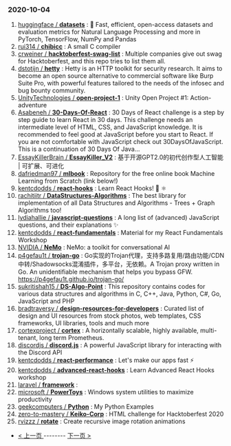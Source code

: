 ### 2020-10-04 
1. [
        huggingface /
**datasets**](https://github.com/huggingface/datasets) : 🤗 Fast, efficient, open-access datasets and evaluation metrics for Natural Language Processing and more in PyTorch, TensorFlow, NumPy and Pandas
1. [
        rui314 /
**chibicc**](https://github.com/rui314/chibicc) : A small C compiler
1. [
        crweiner /
**hacktoberfest-swag-list**](https://github.com/crweiner/hacktoberfest-swag-list) : Multiple companies give out swag for Hacktoberfest, and this repo tries to list them all.
1. [
        dstotijn /
**hetty**](https://github.com/dstotijn/hetty) : Hetty is an HTTP toolkit for security research. It aims to become an open source alternative to commercial software like Burp Suite Pro, with powerful features tailored to the needs of the infosec and bug bounty community.
1. [
        UnityTechnologies /
**open-project-1**](https://github.com/UnityTechnologies/open-project-1) : Unity Open Project #1: Action-adventure
1. [
        Asabeneh /
**30-Days-Of-React**](https://github.com/Asabeneh/30-Days-Of-React) : 30 Days of React challenge is a step by step guide to learn React in 30 days. This challenge needs an intermediate level of HTML, CSS, and JavaScript knowledge. It is recommended to feel good at JavaScript before you start to React. If you are not comfortable with JavaScript check out 30DaysOfJavaScript. This is a continuation of 30 Days Of Java…
1. [
        EssayKillerBrain /
**EssayKiller_V2**](https://github.com/EssayKillerBrain/EssayKiller_V2) : 基于开源GPT2.0的初代创作型人工智能 | 可扩展、可进化
1. [
        dafriedman97 /
**mlbook**](https://github.com/dafriedman97/mlbook) : Repository for the free online book Machine Learning from Scratch (link below!)
1. [
        kentcdodds /
**react-hooks**](https://github.com/kentcdodds/react-hooks) : Learn React Hooks! 🎣 ⚛
1. [
        rachitiitr /
**DataStructures-Algorithms**](https://github.com/rachitiitr/DataStructures-Algorithms) : The best library for implementation of all Data Structures and Algorithms - Trees + Graph Algorithms too!
1. [
        lydiahallie /
**javascript-questions**](https://github.com/lydiahallie/javascript-questions) : A long list of (advanced) JavaScript questions, and their explanations ✨
1. [
        kentcdodds /
**react-fundamentals**](https://github.com/kentcdodds/react-fundamentals) : Material for my React Fundamentals Workshop
1. [
        NVIDIA /
**NeMo**](https://github.com/NVIDIA/NeMo) : NeMo: a toolkit for conversational AI
1. [
        p4gefau1t /
**trojan-go**](https://github.com/p4gefau1t/trojan-go) : Go实现的Trojan代理，支持多路复用/路由功能/CDN中转/Shadowsocks混淆插件，多平台，无依赖。A Trojan proxy written in Go. An unidentifiable mechanism that helps you bypass GFW. https://p4gefau1t.github.io/trojan-go/
1. [
        sukritishah15 /
**DS-Algo-Point**](https://github.com/sukritishah15/DS-Algo-Point) : This repository contains codes for various data structures and algorithms in C, C++, Java, Python, C#, Go, JavaScript and PHP
1. [
        bradtraversy /
**design-resources-for-developers**](https://github.com/bradtraversy/design-resources-for-developers) : Curated list of design and UI resources from stock photos, web templates, CSS frameworks, UI libraries, tools and much more
1. [
        cortexproject /
**cortex**](https://github.com/cortexproject/cortex) : A horizontally scalable, highly available, multi-tenant, long term Prometheus.
1. [
        discordjs /
**discord.js**](https://github.com/discordjs/discord.js) : A powerful JavaScript library for interacting with the Discord API
1. [
        kentcdodds /
**react-performance**](https://github.com/kentcdodds/react-performance) : Let's make our apps fast ⚡
1. [
        kentcdodds /
**advanced-react-hooks**](https://github.com/kentcdodds/advanced-react-hooks) : Learn Advanced React Hooks workshop
1. [
        laravel /
**framework**](https://github.com/laravel/framework) : 
1. [
        microsoft /
**PowerToys**](https://github.com/microsoft/PowerToys) : Windows system utilities to maximize productivity
1. [
        geekcomputers /
**Python**](https://github.com/geekcomputers/Python) : My Python Examples
1. [
        zero-to-mastery /
**Keiko-Corp**](https://github.com/zero-to-mastery/Keiko-Corp) : HTML challenge for Hacktoberfest 2020
1. [
        rvizzz /
**rotate**](https://github.com/rvizzz/rotate) : Create recursive image rotation animations 

- [ < 上一页 ](https://github.com/able8/github-trending-daily-record/blob/master/2020-10-03.md) -------- [ 下一页 > ](https://github.com/able8/github-trending-daily-record/blob/master/2020-10-05.md)